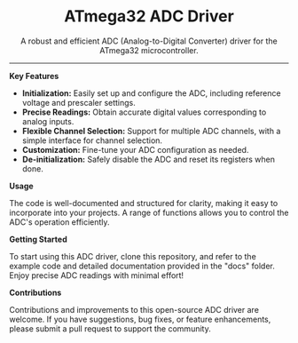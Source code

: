 <!-- ATmega32 ADC Driver -->

<h1 align="center">ATmega32 ADC Driver</h1>

<p align="center">
  A robust and efficient ADC (Analog-to-Digital Converter) driver for the ATmega32 microcontroller.
</p>

---

**Key Features**

- **Initialization:** Easily set up and configure the ADC, including reference voltage and prescaler settings.
- **Precise Readings:** Obtain accurate digital values corresponding to analog inputs.
- **Flexible Channel Selection:** Support for multiple ADC channels, with a simple interface for channel selection.
- **Customization:** Fine-tune your ADC configuration as needed.
- **De-initialization:** Safely disable the ADC and reset its registers when done.

**Usage**

The code is well-documented and structured for clarity, making it easy to incorporate into your projects. A range of functions allows you to control the ADC's operation efficiently.

**Getting Started**

To start using this ADC driver, clone this repository, and refer to the example code and detailed documentation provided in the "docs" folder. Enjoy precise ADC readings with minimal effort!

**Contributions**

Contributions and improvements to this open-source ADC driver are welcome. If you have suggestions, bug fixes, or feature enhancements, please submit a pull request to support the community.

<div align="
